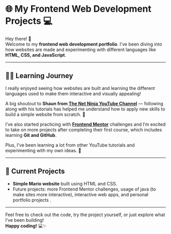# 🌐 My Frontend Web Development Projects 💻

Hey there! 👋  
Welcome to my **frontend web development portfolio**. I’ve been diving into how websites are made and experimenting with different languages like **HTML, CSS, and JavaScript**.

---

## 🧑‍💻 Learning Journey

I really enjoyed seeing how websites are built and learning the different languages used to make them interactive and visually appealing!

A big shoutout to **Shaun from [The Net Ninja YouTube Channel](https://www.youtube.com/@TheNetNinja)** — following along with his tutorials has helped me understand how to apply new skills to build a simple website from scratch. 🎉

I’ve also started practicing with **[Frontend Mentor](https://www.frontendmentor.io/)** challenges and I’m excited to take on more projects after completing their first course, which includes learning **Git and GitHub**.

Plus, I’ve been learning a lot from other YouTube tutorials and experimenting with my own ideas. 🚀

---

## 🌟 Current Projects

- **Simple Mario website** built using HTML and CSS.
- Future projects: more Frontend Mentor challenges, usage of java (to make sites more interactive), interactive web apps, and personal portfolio projects .

---

Feel free to check out the code, try the project yourself, or just explore what I’ve been building!  
**Happy coding!** 💻✨
